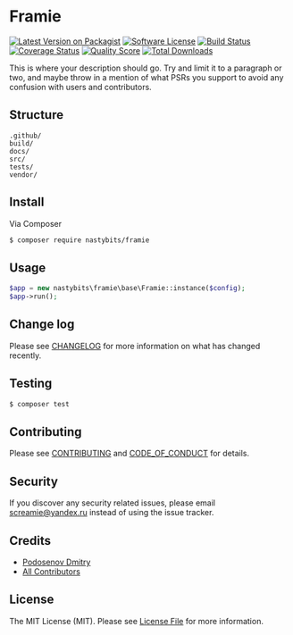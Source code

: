 # Framie

[![Latest Version on Packagist][ico-version]][link-packagist]
[![Software License][ico-license]](LICENSE.md)
[![Build Status][ico-travis]][link-travis]
[![Coverage Status][ico-scrutinizer]][link-scrutinizer]
[![Quality Score][ico-code-quality]][link-code-quality]
[![Total Downloads][ico-downloads]][link-downloads]

This is where your description should go. Try and limit it to a paragraph or two, and maybe throw in a mention of what
PSRs you support to avoid any confusion with users and contributors.

## Structure

```
.github/
build/
docs/
src/
tests/
vendor/
```


## Install

Via Composer

``` bash
$ composer require nastybits/framie
```

## Usage

``` php
$app = new nastybits\framie\base\Framie::instance($config);
$app->run();
```

## Change log

Please see [CHANGELOG](.github/CHANGELOG.md) for more information on what has changed recently.

## Testing

``` bash
$ composer test
```

## Contributing

Please see [CONTRIBUTING](.github/CONTRIBUTING.md) and [CODE_OF_CONDUCT](.github/CODE_OF_CONDUCT.md) for details.

## Security

If you discover any security related issues, please email screamie@yandex.ru instead of using the issue tracker.

## Credits

- [Podosenov Dmitry][link-author]
- [All Contributors][link-contributors]

## License

The MIT License (MIT). Please see [License File](LICENSE.md) for more information.

[ico-version]: https://img.shields.io/packagist/v/nastybits/framie.svg?style=flat-square
[ico-license]: https://img.shields.io/badge/license-MIT-brightgreen.svg?style=flat-square
[ico-travis]: https://img.shields.io/travis/nastybits/framie/master.svg?style=flat-square
[ico-scrutinizer]: https://img.shields.io/scrutinizer/coverage/g/nastybits/framie.svg?style=flat-square
[ico-code-quality]: https://img.shields.io/scrutinizer/g/nastybits/framie.svg?style=flat-square
[ico-downloads]: https://img.shields.io/packagist/dt/nastybits/framie.svg?style=flat-square

[link-packagist]: https://packagist.org/packages/nastybits/framie
[link-travis]: https://travis-ci.org/nastybits/framie
[link-scrutinizer]: https://scrutinizer-ci.com/g/nastybits/framie/code-structure
[link-code-quality]: https://scrutinizer-ci.com/g/nastybits/framie
[link-downloads]: https://packagist.org/packages/nastybits/framie
[link-author]: https://github.com/nastybits
[link-contributors]: ../../contributors

